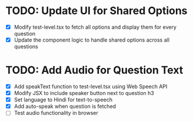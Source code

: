 # TODO: Update UI for Shared Options

- [x] Modify test-level.tsx to fetch all options and display them for every question
- [x] Update the component logic to handle shared options across all questions

# TODO: Add Audio for Question Text

- [x] Add speakText function to test-level.tsx using Web Speech API
- [x] Modify JSX to include speaker button next to question h3
- [x] Set language to Hindi for text-to-speech
- [x] Add auto-speak when question is fetched
- [ ] Test audio functionality in browser
